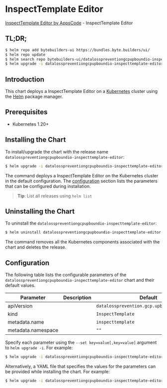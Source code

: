 # InspectTemplate Editor

[InspectTemplate Editor by AppsCode](https://byte.builders) - InspectTemplate Editor

## TL;DR;

```bash
$ helm repo add bytebuilders-ui https://bundles.byte.builders/ui/
$ helm repo update
$ helm search repo bytebuilders-ui/datalosspreventiongcpupboundio-inspecttemplate-editor --version=v0.4.18
$ helm upgrade -i datalosspreventiongcpupboundio-inspecttemplate-editor bytebuilders-ui/datalosspreventiongcpupboundio-inspecttemplate-editor -n default --create-namespace --version=v0.4.18
```

## Introduction

This chart deploys a InspectTemplate Editor on a [Kubernetes](http://kubernetes.io) cluster using the [Helm](https://helm.sh) package manager.

## Prerequisites

- Kubernetes 1.20+

## Installing the Chart

To install/upgrade the chart with the release name `datalosspreventiongcpupboundio-inspecttemplate-editor`:

```bash
$ helm upgrade -i datalosspreventiongcpupboundio-inspecttemplate-editor bytebuilders-ui/datalosspreventiongcpupboundio-inspecttemplate-editor -n default --create-namespace --version=v0.4.18
```

The command deploys a InspectTemplate Editor on the Kubernetes cluster in the default configuration. The [configuration](#configuration) section lists the parameters that can be configured during installation.

> **Tip**: List all releases using `helm list`

## Uninstalling the Chart

To uninstall the `datalosspreventiongcpupboundio-inspecttemplate-editor`:

```bash
$ helm uninstall datalosspreventiongcpupboundio-inspecttemplate-editor -n default
```

The command removes all the Kubernetes components associated with the chart and deletes the release.

## Configuration

The following table lists the configurable parameters of the `datalosspreventiongcpupboundio-inspecttemplate-editor` chart and their default values.

|     Parameter      | Description |                        Default                         |
|--------------------|-------------|--------------------------------------------------------|
| apiVersion         |             | <code>datalossprevention.gcp.upbound.io/v1beta1</code> |
| kind               |             | <code>InspectTemplate</code>                           |
| metadata.name      |             | <code>inspecttemplate</code>                           |
| metadata.namespace |             | <code>""</code>                                        |


Specify each parameter using the `--set key=value[,key=value]` argument to `helm upgrade -i`. For example:

```bash
$ helm upgrade -i datalosspreventiongcpupboundio-inspecttemplate-editor bytebuilders-ui/datalosspreventiongcpupboundio-inspecttemplate-editor -n default --create-namespace --version=v0.4.18 --set apiVersion=datalossprevention.gcp.upbound.io/v1beta1
```

Alternatively, a YAML file that specifies the values for the parameters can be provided while
installing the chart. For example:

```bash
$ helm upgrade -i datalosspreventiongcpupboundio-inspecttemplate-editor bytebuilders-ui/datalosspreventiongcpupboundio-inspecttemplate-editor -n default --create-namespace --version=v0.4.18 --values values.yaml
```
